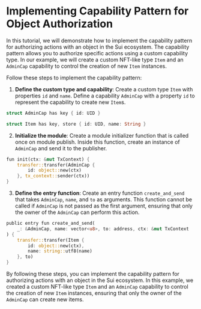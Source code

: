 # Implementing Capability Pattern for Object Authorization

In this tutorial, we will demonstrate how to implement the capability pattern for authorizing actions with an object in the Sui ecosystem. The capability pattern allows you to authorize specific actions using a custom capability type. In our example, we will create a custom NFT-like type `Item` and an `AdminCap` capability to control the creation of new `Item` instances.

Follow these steps to implement the capability pattern:

1. **Define the custom type and capability**: Create a custom type `Item` with properties `id` and `name`. Define a capability `AdminCap` with a property `id` to represent the capability to create new `Item`s.

``` rust
struct AdminCap has key { id: UID }

struct Item has key, store { id: UID, name: String }
```

2. **Initialize the module**: Create a module initializer function that is called once on module publish. Inside this function, create an instance of `AdminCap` and send it to the publisher.

```rust
fun init(ctx: &mut TxContext) {
    transfer::transfer(AdminCap {
        id: object::new(ctx)
    }, tx_context::sender(ctx))
}
```

3. **Define the entry function**: Create an entry function `create_and_send` that takes `AdminCap`, `name`, and `to` as arguments. This function cannot be called if `AdminCap` is not passed as the first argument, ensuring that only the owner of the `AdminCap` can perform this action.

```rust
public entry fun create_and_send(
    _: &AdminCap, name: vector<u8>, to: address, ctx: &mut TxContext
) {
    transfer::transfer(Item {
        id: object::new(ctx),
        name: string::utf8(name)
    }, to)
}
```

By following these steps, you can implement the capability pattern for authorizing actions with an object in the Sui ecosystem. In this example, we created a custom NFT-like type `Item` and an `AdminCap` capability to control the creation of new `Item` instances, ensuring that only the owner of the `AdminCap` can create new items.
